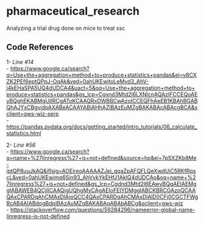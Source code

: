 # pharmaceutical_research
Analyzing a trial drug done on mice to treat ssc

## Code References

1- *Line #14* \
    - https://www.google.ca/search?q=Use+the+aggregation+method+to+produce+statistics+pandas&ei=y8CXZK2PEf6eptQPpJ-OqAk&ved=0ahUKEwjtoLeMyd3_AhV-j4kEHaSPA5UQ4dUDCA4&uact=5&oq=Use+the+aggregation+method+to+produce+statistics+pandas&gs_lcp=Cgxnd3Mtd2l6LXNlcnAQAzIFCCEQoAEyBQghEKABMgUIIRCgAToKCAAQRxDWBBCwAzoICCEQFhAeEB1KBAhBGABQhAJYxCBgvidoAXABeACAAYABiAHhAZIBAzEuMZgBAKABAcABAcgBCA&sclient=gws-wiz-serp \
    - https://pandas.pydata.org/docs/getting_started/intro_tutorials/06_calculate_statistics.html

2- *Line #56* \
    - https://www.google.ca/search?q=name+%27linregress%27+is+not+defined&source=hp&ei=7pSXZKb8Me-iptQP8uuJkAQ&iflsig=AOEireoAAAAAZJei_gqaZpAFQFLQeXwdUiC5RKfRpscL&ved=0ahUKEwimq6Sin93_AhVvkYkEHfJ1AkIQ4dUDCAo&oq=name+%27linregress%27+is+not+defined&gs_lcp=Cgdnd3Mtd2l6EAwyBQgAEIAEMggIABAWEB4QCjIICAAQigUQhgMyCAgAEIoFEIYDMggIABCKBRCGAzoQCAAQAxCPARDqAhCMAxDlAjoQCC4QAxCPARDqAhCMAxDlAlD0CFj0CGCTFWgBcAB4AIABdogBdpIBAzAuMZgBAKABAqABAbABCg&sclient=gws-wiz \
    - https://stackoverflow.com/questions/59284296/nameerror-global-name-linregress-is-not-defined

